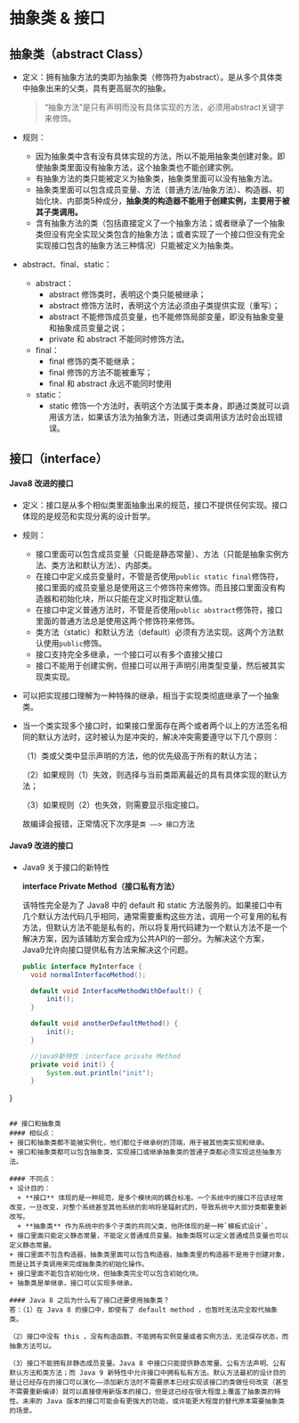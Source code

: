 # 抽象类 & 接口
## 抽象类（abstract Class）
+ 定义：拥有抽象方法的类即为抽象类（修饰符为abstract）。是从多个具体类中抽象出来的父类，具有更高层次的抽象。

    >“抽象方法”是只有声明而没有具体实现的方法，必须用abstract关键字来修饰。

+ 规则：
    + 因为抽象类中含有没有具体实现的方法，所以不能用抽象类创建对象。即使抽象类里面没有抽象方法，这个抽象类也不能创建实例。
    + 有抽象方法的类只能被定义为抽象类，抽象类里面可以没有抽象方法。
    + 抽象类里面可以包含成员变量、方法（普通方法/抽象方法）、构造器、初始化块、内部类5种成分，**抽象类的构造器不能用于创建实例，主要用于被其子类调用。**
    + 含有抽象方法的类（包括直接定义了一个抽象方法；或者继承了一个抽象类但没有完全实现父类包含的抽象方法；或者实现了一个接口但没有完全实现接口包含的抽象方法三种情况）只能被定义为抽象类。
+ abstract、final、static：
  + abstract：
    + abstract 修饰类时，表明这个类只能被继承；
    + abstract 修饰方法时，表明这个方法必须由子类提供实现（重写）；
    + abstract 不能修饰成员变量，也不能修饰局部变量，即没有抽象变量和抽象成员变量之说；
    + private 和 abstract 不能同时修饰方法。
  + final：
    + final 修饰的类不能继承；
    + final 修饰的方法不能被重写；
    + final 和 abstract 永远不能同时使用
  + static：
    + static 修饰一个方法时，表明这个方法属于类本身，即通过类就可以调用该方法，如果该方法为抽象方法，则通过类调用该方法时会出现错误。

## 接口（interface）
#### Java8 改进的接口
+ 定义：接口是从多个相似类里面抽象出来的规范，接口不提供任何实现。接口体现的是规范和实现分离的设计哲学。
+ 规则：
  + 接口里面可以包含成员变量（只能是静态常量）、方法（只能是抽象实例方法、类方法和默认方法）、内部类。
  + 在接口中定义成员变量时，不管是否使用`public static final`修饰符，接口里面的成员变量总是使用这三个修饰符来修饰。而且接口里面没有构造器和初始化块，所以只能在定义时指定默认值。
  + 在接口中定义普通方法时，不管是否使用`public abstract`修饰符，接口里面的普通方法总是使用这两个修饰符来修饰。
  + 类方法（static）和默认方法（default）必须有方法实现。这两个方法默认使用`public`修饰。
  + 接口支持完全多继承，一个接口可以有多个直接父接口
  + 接口不能用于创建实例，但接口可以用于声明引用类型变量，然后被其实现类实现。
+ 可以把实现接口理解为一种特殊的继承，相当于实现类彻底继承了一个抽象类。
+ 当一个类实现多个接口时，如果接口里面存在两个或者两个以上的方法签名相同的默认方法时，这时被认为是冲突的，解决冲突需要遵守以下几个原则：

  （1）类或父类中显示声明的方法，他的优先级高于所有的默认方法；

  （2）如果规则（1）失效，则选择与当前类距离最近的具有具体实现的默认方法；

  （3）如果规则（2）也失效，则需要显示指定接口。

  故编译会报错，正常情况下次序是` 类 ——> 接口 `方法

#### Java9 改进的接口
+ Java9 关于接口的新特性

  **interface Private Method（接口私有方法）**

  该特性完全是为了 Java8 中的 default 和 static 方法服务的。如果接口中有几个默认方法代码几乎相同，通常需要重构这些方法，调用一个可复用的私有方法，但默认方法不能是私有的，所以将复用代码建为一个默认方法不是一个解决方案，因为该辅助方案会成为公共API的一部分。为解决这个方案，Java9允许向接口提供私有方法来解决这个问题。
  ```Java
  public interface MyInterface {
    void normalInterfaceMethod();

    default void InterfaceMethodWithDefault() {
        init();
    }

    default void anotherDefaultMethod() {
        init();
    }

    //java9新特性：interface private Method
    private void init() {
        System.out.println("init");
    }
}
  ```

## 接口和抽象类
#### 相似点：
  + 接口和抽象类都不能被实例化，他们都位于继承树的顶端，用于被其他类实现和继承。
  + 接口和抽象类都可以包含抽象类，实现接口或继承抽象类的普通子类都必须实现这些抽象方法。

#### 不同点：
  + 设计目的：
    + **接口** 体现的是一种规范，是多个模块间的耦合标准。一个系统中的接口不应该经常改变，一旦改变，对整个系统甚至其他系统的影响将是辐射式的，导致系统中大部分类都要重新改写。
    + **抽象类** 作为系统中的多个子类的共同父类，他所体现的是一种`模板式设计`。
  + 接口里面只能定义静态常量，不能定义普通成员变量。抽象类既可以定义普通成员变量也可以定义静态常量。
  + 接口里面不包含构造器，抽象类里面可以包含构造器，抽象类里的构造器不是用于创建对象，而是让其子类调用来完成抽象类的初始化操作。
  + 接口里面不能包含初始化块，但抽象类完全可以包含初始化块。
  + 抽象类是单继承，接口可以实现多继承。

#### Java 8 之后为什么有了接口还要使用抽象类？
答：（1）在 Java 8 的接口中，即使有了 default method ，也暂时无法完全取代抽象类。

  （2）接口中没有 this ，没有构造函数，不能拥有实例变量或者实例方法，无法保存状态，而抽象方法可以。

  （3）接口不能拥有非静态成员变量。Java 8 中接口只能提供静态常量、公有方法声明、公有默认方法和类方法；而 Java 9 新特性中允许接口中拥有私有方法。默认方法最初的设计目的是让已经存在的接口可以演化——添加新方法时不需要原本已经实现该接口的类做任何改变（甚至不需要重新编译）就可以直接使用新版本的接口，但是这已经在很大程度上覆盖了抽象类的特性。未来的 Java 版本的接口可能会有更强大的功能，或许能更大程度的替代原本需要抽象类的场景。
